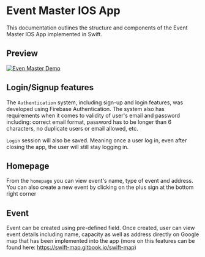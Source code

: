 # Event Master IOS App

This documentation outlines the structure and components of the Event Master IOS App implemented in Swift.

## Preview
[![Even Master Demo](https://img.youtube.com/vi/rigvMbLewEw/0.jpg)](https://www.youtube.com/watch?v=rigvMbLewEw)

## Login/Signup features
The `Authentication` system, including sign-up and login features, was developed using Firebase Authentication. The system also has requirements when it comes to validity of user's email and password including: correct email format, password has to be longer than 6 characters, no duplicate users or email allowed, etc.

`Login` session will also be saved. Meaning once a user log in, even after closing the app, the user will still stay logging in. 

## Homepage
From the `homepage` you can view event's name, type of event and address. You can also create a new event by clicking on the plus sign at the bottom right corner

## Event
Event can be created using pre-defined field. Once created, user can view event details including name, capacity as well as address directly on Google map that has been implemented into the app (more on this features can be found here: https://swift-map.gitbook.io/swift-map)
